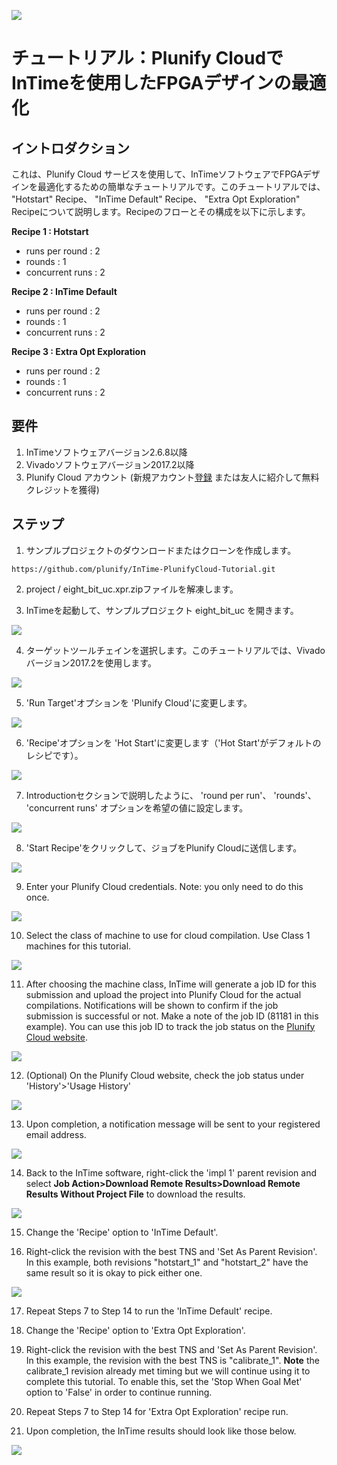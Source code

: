 <img src="../../images/Plunify_Cloud_InTime.png" /><h1>チュートリアル：Plunify CloudでInTimeを使用したFPGAデザインの最適化</h1>


## イントロダクション
これは、Plunify Cloud サービスを使用して、InTimeソフトウェアでFPGAデザインを最適化するための簡単なチュートリアルです。このチュートリアルでは、 "Hotstart" Recipe、 "InTime Default" Recipe、 "Extra Opt Exploration" Recipeについて説明します。Recipeのフローとその構成を以下に示します。

**Recipe 1 : Hotstart**
  - runs per round  : 2
  - rounds          : 1
  - concurrent runs : 2
  
**Recipe 2 : InTime Default**
  - runs per round  : 2
  - rounds          : 1
  - concurrent runs : 2

**Recipe 3 : Extra Opt Exploration**
  - runs per round  : 2
  - rounds          : 1
  - concurrent runs : 2

## 要件
1. InTimeソフトウェアバージョン2.6.8以降
2. Vivadoソフトウェアバージョン2017.2以降
3. Plunify Cloud アカウント (新規アカウント[登録](https://cloud.plunify.com/register)  または友人に紹介して無料クレジットを獲得)

## ステップ

1. サンプルプロジェクトのダウンロードまたはクローンを作成します。

`https://github.com/plunify/InTime-PlunifyCloud-Tutorial.git`

2. project / eight_bit_uc.xpr.zipファイルを解凍します。

3. InTimeを起動して、サンプルプロジェクト eight_bit_uc を開きます。
<p align="left"><img src="../../images/open_project.png" /></p>

4. ターゲットツールチェインを選択します。このチュートリアルでは、Vivadoバージョン2017.2を使用します。
<p align="left"><img src="../../images/select_toolchain.png" /></p>

5. 'Run Target'オプションを 'Plunify Cloud'に変更します。
<p align="left"><img src="../../images/run_target_option.png" /></p>

6. 'Recipe'オプションを 'Hot Start'に変更します（'Hot Start'がデフォルトのレシピです）。
<p align="left"><img src="../../images/recipe_hotstart.png" /></p>

7. Introductionセクションで説明したように、 'round per run'、 'rounds'、 'concurrent runs' オプションを希望の値に設定します。
<p align="left"><img src="../../images/hotstart_settings.png" /></p>

8. 'Start Recipe'をクリックして、ジョブをPlunify Cloudに送信します。
<p align="left"><img src="../../images/start_recipe_icon.png" /></p>

9. Enter your Plunify Cloud credentials. Note: you only need to do this once.
<p align="left"><img src="../../images/user_creditial.png" /></p>

10. Select the class of machine to use for cloud compilation. Use Class 1 machines for this tutorial.
<p align="left"><img src="../../images/select_class_machine.png" /></p>

11. After choosing the machine class, InTime will generate a job ID for this submission and upload the project into Plunify Cloud for the actual compilations. Notifications will be shown to confirm if the job submission is successful or not. Make a note of the job ID (81181 in this example). You can use this job ID to track the job status on the [Plunify Cloud website](https://cloud.plunify.com/).
<p align="left"><img src="../../images/hotstart_job_submitted.png" /></p>

12. (Optional) On the Plunify Cloud website, check the job status under 'History'>'Usage History'
<p align="left"><img src="../../images/hotstart_job_status_web.png" /></p>

13. Upon completion, a notification message will be sent to your registered email address.
<p align="left"><img src="../../images/hotstart_job_completed_email_notification.png" /></p>

14. Back to the InTime software, right-click the 'impl 1' parent revision and select **Job Action>Download Remote Results>Download Remote Results Without Project File** to download the results.
<p align="left"><img src="../../images/hotstart_download_results.png" /></p>

15. Change the 'Recipe' option to 'InTime Default'.

16. Right-click the revision with the best TNS and 'Set As Parent Revision'. In this example, both revisions "hotstart_1" and "hotstart_2" have the same result so it is okay to pick either one.
<p align="left"><img src="../../images/intime_default_set_parent_revision.png" /></p>

17. Repeat Steps 7 to Step 14 to run the 'InTime Default' recipe. 

18. Change the 'Recipe' option to 'Extra Opt Exploration'.

19. Right-click the revision with the best TNS and 'Set As Parent Revision'. In this example, the revision with the best TNS is "calibrate_1". **Note** the calibrate_1 revision already met timing but we will continue using it to complete this tutorial. To enable this, set the 'Stop When Goal Met' option to 'False' in order to continue running. 

20. Repeat Steps 7 to Step 14 for 'Extra Opt Exploration' recipe run. 

21. Upon completion, the InTime results should look like those below.
<p align="left"><img src="../../images/final_result.png" /></p>
